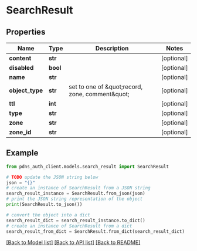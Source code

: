 # SearchResult


## Properties

Name | Type | Description | Notes
------------ | ------------- | ------------- | -------------
**content** | **str** |  | [optional] 
**disabled** | **bool** |  | [optional] 
**name** | **str** |  | [optional] 
**object_type** | **str** | set to one of \&quot;record, zone, comment\&quot; | [optional] 
**ttl** | **int** |  | [optional] 
**type** | **str** |  | [optional] 
**zone** | **str** |  | [optional] 
**zone_id** | **str** |  | [optional] 

## Example

```python
from pdns_auth_client.models.search_result import SearchResult

# TODO update the JSON string below
json = "{}"
# create an instance of SearchResult from a JSON string
search_result_instance = SearchResult.from_json(json)
# print the JSON string representation of the object
print(SearchResult.to_json())

# convert the object into a dict
search_result_dict = search_result_instance.to_dict()
# create an instance of SearchResult from a dict
search_result_from_dict = SearchResult.from_dict(search_result_dict)
```
[[Back to Model list]](../README.md#documentation-for-models) [[Back to API list]](../README.md#documentation-for-api-endpoints) [[Back to README]](../README.md)


